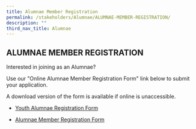 ```yaml
---
title: Alumnae Member Registration
permalink: /stakeholders/Alumnae/ALUMNAE-MEMBER-REGISTRATION/
description: ""
third_nav_title: Alumnae
---
```

## ALUMNAE MEMBER REGISTRATION


Interested in joining as an Alumnae?

Use our "Online Alumnae Member Registration Form" link below to submit your application.

  

A download version of the form is available if online is unaccessible.

*   [Youth Alumnae Registration Form](/files/Alumnae%20Members%20Registration%20Form%20Youth%202012.pdf)


* [Alumnae Member Registration Form](/files/Adult%20Alumnae%20Members%20Registration%20Form%202012.pdf)